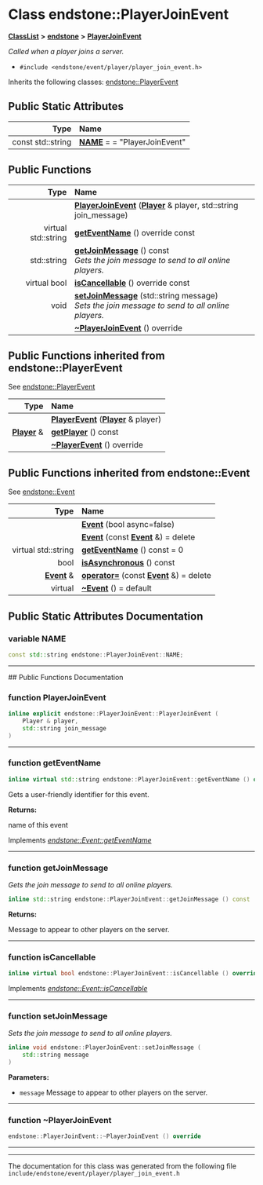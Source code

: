 

# Class endstone::PlayerJoinEvent



[**ClassList**](annotated.md) **>** [**endstone**](namespaceendstone.md) **>** [**PlayerJoinEvent**](classendstone_1_1PlayerJoinEvent.md)



_Called when a player joins a server._ 

* `#include <endstone/event/player/player_join_event.h>`



Inherits the following classes: [endstone::PlayerEvent](classendstone_1_1PlayerEvent.md)
































## Public Static Attributes

| Type | Name |
| ---: | :--- |
|  const std::string | [**NAME**](#variable-name)   = = "PlayerJoinEvent"<br> |










































## Public Functions

| Type | Name |
| ---: | :--- |
|   | [**PlayerJoinEvent**](#function-playerjoinevent) ([**Player**](classendstone_1_1Player.md) & player, std::string join\_message) <br> |
| virtual std::string | [**getEventName**](#function-geteventname) () override const<br> |
|  std::string | [**getJoinMessage**](#function-getjoinmessage) () const<br>_Gets the join message to send to all online players._  |
| virtual bool | [**isCancellable**](#function-iscancellable) () override const<br> |
|  void | [**setJoinMessage**](#function-setjoinmessage) (std::string message) <br>_Sets the join message to send to all online players._  |
|   | [**~PlayerJoinEvent**](#function-playerjoinevent) () override<br> |


## Public Functions inherited from endstone::PlayerEvent

See [endstone::PlayerEvent](classendstone_1_1PlayerEvent.md)

| Type | Name |
| ---: | :--- |
|   | [**PlayerEvent**](classendstone_1_1PlayerEvent.md#function-playerevent) ([**Player**](classendstone_1_1Player.md) & player) <br> |
|  [**Player**](classendstone_1_1Player.md) & | [**getPlayer**](classendstone_1_1PlayerEvent.md#function-getplayer) () const<br> |
|   | [**~PlayerEvent**](classendstone_1_1PlayerEvent.md#function-playerevent) () override<br> |


## Public Functions inherited from endstone::Event

See [endstone::Event](classendstone_1_1Event.md)

| Type | Name |
| ---: | :--- |
|   | [**Event**](classendstone_1_1Event.md#function-event-12) (bool async=false) <br> |
|   | [**Event**](classendstone_1_1Event.md#function-event-22) (const [**Event**](classendstone_1_1Event.md) &) = delete<br> |
| virtual std::string | [**getEventName**](classendstone_1_1Event.md#function-geteventname) () const = 0<br> |
|  bool | [**isAsynchronous**](classendstone_1_1Event.md#function-isasynchronous) () const<br> |
|  [**Event**](classendstone_1_1Event.md) & | [**operator=**](classendstone_1_1Event.md#function-operator) (const [**Event**](classendstone_1_1Event.md) &) = delete<br> |
| virtual  | [**~Event**](classendstone_1_1Event.md#function-event) () = default<br> |
















































































## Public Static Attributes Documentation




### variable NAME 

```C++
const std::string endstone::PlayerJoinEvent::NAME;
```




<hr>
## Public Functions Documentation




### function PlayerJoinEvent 

```C++
inline explicit endstone::PlayerJoinEvent::PlayerJoinEvent (
    Player & player,
    std::string join_message
) 
```




<hr>



### function getEventName 

```C++
inline virtual std::string endstone::PlayerJoinEvent::getEventName () override const
```



Gets a user-friendly identifier for this event.




**Returns:**

name of this event 





        
Implements [*endstone::Event::getEventName*](classendstone_1_1Event.md#function-geteventname)


<hr>



### function getJoinMessage 

_Gets the join message to send to all online players._ 
```C++
inline std::string endstone::PlayerJoinEvent::getJoinMessage () const
```





**Returns:**

Message to appear to other players on the server. 





        

<hr>



### function isCancellable 

```C++
inline virtual bool endstone::PlayerJoinEvent::isCancellable () override const
```



Implements [*endstone::Event::isCancellable*](classendstone_1_1Event.md#function-iscancellable)


<hr>



### function setJoinMessage 

_Sets the join message to send to all online players._ 
```C++
inline void endstone::PlayerJoinEvent::setJoinMessage (
    std::string message
) 
```





**Parameters:**


* `message` Message to appear to other players on the server. 




        

<hr>



### function ~PlayerJoinEvent 

```C++
endstone::PlayerJoinEvent::~PlayerJoinEvent () override
```




<hr>

------------------------------
The documentation for this class was generated from the following file `include/endstone/event/player/player_join_event.h`

